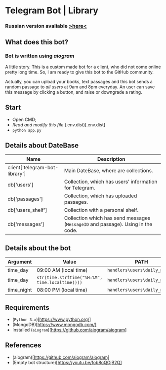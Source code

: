 # Telegram Bot | Library
### Russian version avaliable [>here<](README.md)

## What does this bot?
### **Bot is written using _aiogram_**

A little story. This is a custom made bot for a client, who did not
come online pretty long time. So, I am ready to give this bot to the GitHub community.

Actually, you can upload your books, text passages and this bot sends a random
passage to _all users_ at 9am and 8pm everyday. An user can save this message by clicking a button,
and raise or downgrade a rating. 


## Start
- Open CMD;
- _Read and modify this file_ (.env.dist)[.env.dist]
- `python app.py`

## Details about DateBase
| Name | Description |
| --- | --- |
| client['telegram-bot-library'] | Main DateBase, where are collections.
| db['users'] | Collection, which has users' information for Telegram.
| db['passages'] | Collection, which has uploaded passages.
| db['users_shelf'] | Collection with a personal shelf.
| db['messages'] | Collection which has send messages (`MessageID` and passage). Using in the code.

## Details about the bot
| Argument | Value | PATH |
| --- | --- | --- |
| time_day | 09:00 AM (local time) | `handlers\users\daily_msg.py`|
| time_day| `str(time.strftime("%H:%M", time.localtime()))` | `handlers\users\daily_msg.py`|
| time_night | 08:00 PM (local time) | `handlers\users\daily_msg.py`|


## Requirements
- (`Python 3.x`)[https://www.python.org/]
- (MongoDB)[https://www.mongodb.com/]
- Installed (`aiogram`)[https://github.com/aiogram/aiogram]

## References
- (aiogram)[https://github.com/aiogram/aiogram]
- (Empty bot structure)[https://youtu.be/fob8oQOjB2Q]

